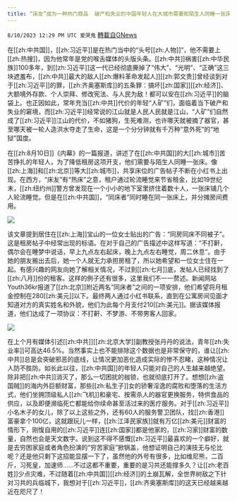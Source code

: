```yaml
---
title: “床友”成为一种热门商品  破产和失业的中国年轻人在大城市需要和陌生人同睡一张床才能生存
---
```

`8/10/2023 12:29 PM UTC 爱哭鬼` [轉載自GNews](https://gnews.org/articles/1541924)

在[[zh:中共国]]，[[zh:习近平]]是在热门当中的“头号[[zh:人物]]”，他不需要上[[zh:热搜]]，因为他常年是党的喉舌媒体的头版头条。[[zh:中共]]祸害[[zh:中华民族]]100多年，到[[zh:习近平]]这一代已经彻底撕掉了“伟大”、“光明”、“正确”这三块遮羞布，[[zh:中共]]最大的敌人[[zh:爆料革命发起人]][[zh:郭文贵]]曾经谈到对于[[zh:习近平]]的罪，[[zh:齐奥塞斯库]]的五条罪：搞坏[[zh:国家]][[zh:经济]]、大额境外存款、个人崇拜、修改宪法、与人民为敌！都可以安在[[zh:习近平]]的脑袋上。也正因如此，常年充当[[zh:中共]]代价的年轻“人矿”们，面临着当下破产和失业的窘境，而[[zh:习近平]]经常说的江山就是人民人民就是江山，“人矿”们自然成了[[zh:习近平]]江山的代价，不如猪狗，生死难测，也许哪天就被摘了器官，甚至哪天被一轮人造洪水夺走了生命，这是一个分分钟就有千万种“意外死”的“地狱”国度。


在[[zh:8月10日]]《内幕》的一篇报道，讲述了在[[zh:中共国]]的大[[zh:城市]]苦苦挣扎的年轻人，为了降低租房这项开支，他们需要与陌生人同睡一张床。像[[zh:上海]]和[[zh:北京]]等大[[zh:城市]]，共享床位的广告帖子不断在小红书上出现。在西方，“床友”有“热床”之意，租户通过轮流睡觉来节省租金，比如19世纪末，[[zh:纽约州]]警方曾发现在一个小小的地下室里挤住着数十人，一张床铺几个人轮流睡觉。但是在[[zh:中共国]]，“同床者”同时睡在同一张床上，并分摊房间费用。

![](ipfs://QmV2WNTsds2x65xGbHy49WUrCwaj9KLzSfjFDAhceZETHh?.png)



该文章提到居住在[[zh:上海]]宝山的一位女士贴出的广告：“同房同床不同被子”。这是租房帖子中经常出现的标语。在对于自己的广告描述中这样写道：“不打鼾，偶尔会在睡梦中说话，早上九点左右起床，晚上九点左右睡觉，周二休息”。由于她的朋友搬出去后，她一个人就无力承担房租了，所以她希望和一位女士住在一起。有感兴趣的网友向她了解相关情况，不过到[[zh:七月]]底，发帖人已经找到了[[zh:八月]]份的租客。这样的例子还有很多，这里我们不一一赘述。新闻网站Youth36kr报道了[[zh:北京]]附近两名“同床者”之间的一项安排，他们希望将月租金控制在280[[zh:美元]]以下。最终两人通过小红书联系，直到在公寓房间见面才知道对方的真实姓名和外貌，他们为此每个月支付210[[zh:美元]]。据该媒体报道，他们达成了一项协议：不打鼾、不梦游、不带男客人回家。


![](ipfs://QmUTxC3DMvCJDHdb5MAxmusvUqSiNU2y6auD3bgg23PHqx?.png)

在上个月有媒体引述[[zh:中共]][[zh:北京大学]]副教授张丹丹的说法，青年[[zh:失业率]]可高达46.5%。当然事实上也不能排除这个数据也是非常保守的，谁让[[zh:中共]]总是会突破邪恶的底线，让情况更加恶化造成实际的惨不忍睹，这种情况让人防不胜防。如长此以往，[[zh:中共国]]的年轻人只能对自己的人生越来越绝望。除非把[[zh:中共]]消灭了，那么一切困扰的枷锁，也就彻底打开了。想想[[zh:盗国贼]]的海内外巨额财富，那些[[zh:私生子]]女的骄奢淫逸的腐败和堕落的生活方式，他们坐拥顶级私人[[zh:飞机]]和豪宅、按需杀人的器官更换服务，特供食品的供应，以及即便濒临死亡都能给你续命甚至活过来的医疗服务。对于[[zh:习近平]]小名木子的女儿，除了以上这些之外，还有60人的服务警卫团队，找[[zh:香港]]富豪拿个100亿，这就跟玩儿一样，[[zh:江泽民家族]]就有万亿[[zh:美元]]财富的情形下，刚愎自用的[[zh:习近平]]连[[zh:国家]]都是他家的，[[zh:习家]]财富的数量，自然也会是天文数字。说到这不得不感慨[[zh:习近平]]最喜欢的一个癖好，就是去穷困家庭或者角色扮演的“穷苦家庭”掀锅盖，他想证明自己的演技无与伦比呢？还是他只剩下这招能显摆一下了，虽然他的外号有很多，比如维尼熊，二百斤，习死皇，加速师......不过这都不重要，重要的是习共还能撑多久？让[[zh:老百姓]]少点灾难，不过随着[[zh:中共国]][[zh:经济]]的土崩瓦解，全世界树敌之下针对习共的兵临城下，我想对于[[zh:习近平]]，[[zh:齐奥塞斯库]]的这天已经越来越近在咫尺了！


